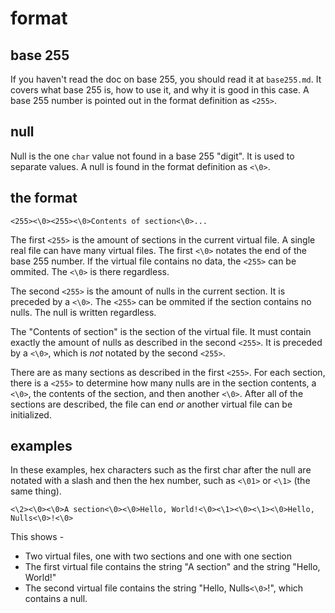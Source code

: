 # format
## base 255
If you haven't read the doc on base 255, you should read it at `base255.md`. It covers what base 255 is, how to use it, and why it is good in this case. A base 255 number is pointed out in the format definition as `<255>`.
## null
Null is the one `char` value not found in a base 255 "digit". It is used to separate values. A null is found in the format definition as `<\0>`.
## the format
`<255><\0><255><\0>Contents of section<\0>...`

The first `<255>` is the amount of sections in the current virtual file. A single real file can have many virtual files. The first `<\0>` notates the end of the base 255 number. If the virtual file contains no data, the `<255>` can be ommited. The `<\0>` is there regardless.

The second `<255>` is the amount of nulls in the current section. It is preceded by a `<\0>`. The `<255>` can be ommited if the section contains no nulls. The null is written regardless.

The "Contents of section" is the section of the virtual file. It must contain exactly the amount of nulls as described in the second `<255>`. It is preceded by a `<\0>`, which is _not_ notated by the second `<255>`.

There are as many sections as described in the first `<255>`. For each section, there is a `<255>` to determine how many nulls are in the section contents, a `<\0>`, the contents of the section, and then another `<\0>`. After all of the sections are described, the file can end _or_ another virtual file can be initialized.

## examples
In these examples, hex characters such as the first char after the null are notated with a slash and then the hex number, such as `<\01>` or `<\1>` (the same thing).

`<\2><\0><\0>A section<\0><\0>Hello, World!<\0><\1><\0><\1><\0>Hello, Nulls<\0>!<\0>`

This shows -
* Two virtual files, one with two sections and one with one section
* The first virtual file contains the string "A section" and the string "Hello, World!"
* The second virtual file contains the string "Hello, Nulls`<\0>`!", which contains a null.
